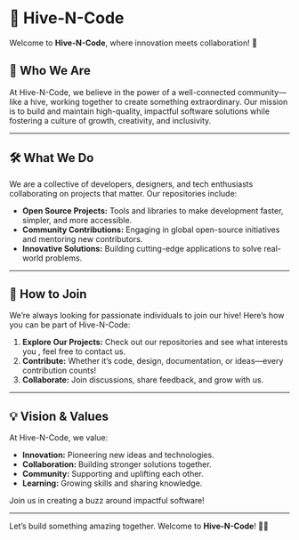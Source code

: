# 🐝 Hive-N-Code

Welcome to **Hive-N-Code**, where innovation meets collaboration! 🚀

## 🌟 Who We Are

At Hive-N-Code, we believe in the power of a well-connected community—like a hive, working together to create something extraordinary. Our mission is to build and maintain high-quality, impactful software solutions while fostering a culture of growth, creativity, and inclusivity.

---

## 🛠️ What We Do

We are a collective of developers, designers, and tech enthusiasts collaborating on projects that matter. Our repositories include:

- **Open Source Projects:** Tools and libraries to make development faster, simpler, and more accessible.
- **Community Contributions:** Engaging in global open-source initiatives and mentoring new contributors.
- **Innovative Solutions:** Building cutting-edge applications to solve real-world problems.

---

## 🤝 How to Join

We’re always looking for passionate individuals to join our hive! Here’s how you can be part of Hive-N-Code:

1. **Explore Our Projects:** Check out our repositories and see what interests you , feel free to contact us.
2. **Contribute:** Whether it’s code, design, documentation, or ideas—every contribution counts!
3. **Collaborate:** Join discussions, share feedback, and grow with us.
---

## 💡 Vision & Values

At Hive-N-Code, we value:
- **Innovation:** Pioneering new ideas and technologies.
- **Collaboration:** Building stronger solutions together.
- **Community:** Supporting and uplifting each other.
- **Learning:** Growing skills and sharing knowledge.

Join us in creating a buzz around impactful software!

---

Let’s build something amazing together. Welcome to **Hive-N-Code**! 🐝✨
